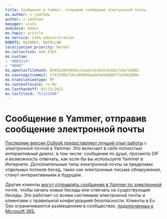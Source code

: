 ```yaml
---
title: Сообщение в Yammer, отправив сообщение электронной почты
ms.author: v-jmathew
author: v-jmathew
manager: scotv
audience: Admin
ms.topic: article
ms.service: o365-administration
ROBOTS: NOINDEX, NOFOLLOW
localization_priority: Normal
ms.collection: Adm_O365
ms.custom:
- "9003219"
- "9668"
ms.openlocfilehash: 05402a6948b8e15aadca7e63e16ebec54a7a5082
ms.sourcegitcommit: 1f43598a726cdb9904aa501eb8db87f143020d9e
ms.translationtype: MT
ms.contentlocale: ru-RU
ms.lasthandoff: 03/23/2021
ms.locfileid: "51123204"
---
```

# <a name="post-to-yammer-by-sending-an-email-message"></a>Сообщение в Yammer, отправив сообщение электронной почты

[Последние версии Outlook предоставляют лучший опыт работы](https://support.microsoft.com/office/work-with-yammer-from-outlook-fd695485-225b-410f-b24a-17f971b46b25) с электронной почтой в Yammer. Это включает в себя полностью интерактивный диалог, в том числе: сообщения по душе, просмотр GIF и возможность отвечать, как если бы вы используете Yammer в Интернете. Дополнительные типы электронной почты за пределами отдельных потоков бесед, таких как электронные письма обнаружения, станут интерактивными в будущем.

Другие клиенты [могут отправлять сообщения в Yammer по электронной](https://support.microsoft.com/office/new-yammer-post-to-yammer-by-sending-an-email-message-830e6825-56f6-4169-a6b9-1b3ca0cdad4d) почте, чтобы начать новые беседы или отвечать на существующие беседы. Это работает со всеми системами электронной почты и клиентами с правильной конфигурацией безопасности. Клиенты в Eu Geo ограничиваются размещением в сообществах, [подключенных к Microsoft 365.](https://docs.microsoft.com/yammer/manage-yammer-groups/yammer-and-office-365-groups)
